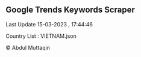 

## Google Trends Keywords Scraper 
 
Last Update 15-03-2023 , 17:44:46

Country List :
VIETNAM.json



© Abdul Muttaqin 
